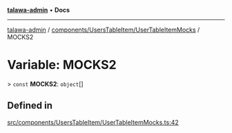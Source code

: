 [**talawa-admin**](../../../../README.md) • **Docs**

***

[talawa-admin](../../../../modules.md) / [components/UsersTableItem/UserTableItemMocks](../README.md) / MOCKS2

# Variable: MOCKS2

\> `const` **MOCKS2**: `object`[]

## Defined in

[src/components/UsersTableItem/UserTableItemMocks.ts:42](https://github.com/PalisadoesFoundation/talawa-admin/blob/7a991b3aa824070bd53d6367f1ce7f072321af88/src/components/UsersTableItem/UserTableItemMocks.ts#L42)
